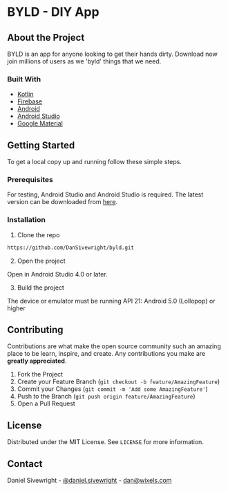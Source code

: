 # BYLD - DIY App

## About the Project 
BYLD is an app for anyone looking to get their hands dirty. Download now join millions of users as we 'byld' things that we need. 

### Built With
* [Kotlin](https://kotlinlang.org/)
* [Firebase](https://firebase.google.com/)
* [Android](https://developer.android.com/)
* [Android Studio](https://developer.android.com/studio)
* [Google Material](https://material.io/design)

## Getting Started

To get a local copy up and running follow these simple steps.

### Prerequisites

For testing, Android Studio and Android Studio is required. The latest version can be downloaded from [here](https://developer.android.com/studio#downloads).

### Installation
 
1. Clone the repo
```sh
https://github.com/DanSivewright/byld.git
```
2. Open the project

Open in Android Studio 4.0 or later.

3. Build the project 

The device or emulator must be running API 21: Android 5.0 (Lollopop) or higher


## Contributing

Contributions are what make the open source community such an amazing place to be learn, inspire, and create. Any contributions you make are **greatly appreciated**.

1. Fork the Project
2. Create your Feature Branch (`git checkout -b feature/AmazingFeature`)
3. Commit your Changes (`git commit -m 'Add some AmazingFeature'`)
4. Push to the Branch (`git push origin feature/AmazingFeature`)
5. Open a Pull Request

## License

Distributed under the MIT License. See `LICENSE` for more information.


## Contact

Daniel Sivewright - [@daniel.sivewright](https://www.instagram.com/daniel.sivewright/?hl=en) - dan@wixels.com
